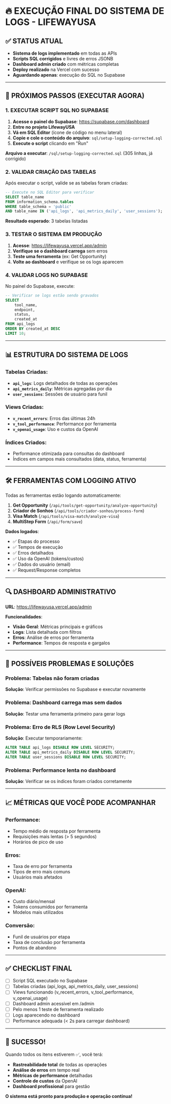 # 🔥 EXECUÇÃO FINAL DO SISTEMA DE LOGS - LIFEWAYUSA

## ✅ STATUS ATUAL
- **Sistema de logs implementado** em todas as APIs
- **Scripts SQL corrigidos** e livres de erros JSONB  
- **Dashboard admin criado** com métricas completas
- **Deploy realizado** na Vercel com sucesso
- **Aguardando apenas**: execução do SQL no Supabase

---

## 🎯 PRÓXIMOS PASSOS (EXECUTAR AGORA)

### 1. EXECUTAR SCRIPT SQL NO SUPABASE

1. **Acesse o painel do Supabase**: https://supabase.com/dashboard
2. **Entre no projeto LifewayUSA**
3. **Vá em SQL Editor** (ícone de código no menu lateral)
4. **Copie e cole o conteúdo do arquivo**: `sql/setup-logging-corrected.sql`
5. **Execute o script** clicando em "Run"

**Arquivo a executar**: `/sql/setup-logging-corrected.sql` (305 linhas, já corrigido)

### 2. VALIDAR CRIAÇÃO DAS TABELAS

Após executar o script, valide se as tabelas foram criadas:

```sql
-- Execute no SQL Editor para verificar
SELECT table_name 
FROM information_schema.tables 
WHERE table_schema = 'public' 
AND table_name IN ('api_logs', 'api_metrics_daily', 'user_sessions');
```

**Resultado esperado**: 3 tabelas listadas

### 3. TESTAR O SISTEMA EM PRODUÇÃO

1. **Acesse**: https://lifewayusa.vercel.app/admin
2. **Verifique se o dashboard carrega** sem erros
3. **Teste uma ferramenta** (ex: Get Opportunity)
4. **Volte ao dashboard** e verifique se os logs aparecem

### 4. VALIDAR LOGS NO SUPABASE

No painel do Supabase, execute:

```sql
-- Verificar se logs estão sendo gravados
SELECT 
    tool_name,
    endpoint, 
    status,
    created_at
FROM api_logs 
ORDER BY created_at DESC 
LIMIT 10;
```

---

## 📊 ESTRUTURA DO SISTEMA DE LOGS

### Tabelas Criadas:
- **`api_logs`**: Logs detalhados de todas as operações
- **`api_metrics_daily`**: Métricas agregadas por dia
- **`user_sessions`**: Sessões de usuário para funil

### Views Criadas:
- **`v_recent_errors`**: Erros das últimas 24h
- **`v_tool_performance`**: Performance por ferramenta  
- **`v_openai_usage`**: Uso e custos da OpenAI

### Índices Criados:
- Performance otimizada para consultas do dashboard
- Índices em campos mais consultados (data, status, ferramenta)

---

## 🛠️ FERRAMENTAS COM LOGGING ATIVO

Todas as ferramentas estão logando automaticamente:

1. **Get Opportunity** (`/api/tools/get-opportunity/analyze-opportunity`)
2. **Criador de Sonhos** (`/api/tools/criador-sonhos/process-form`)  
3. **Visa Match** (`/api/tools/visa-match/analyze-visa`)
4. **MultiStep Form** (`/api/form/save`)

**Dados logados**:
- ✅ Etapas do processo
- ✅ Tempos de execução
- ✅ Erros detalhados
- ✅ Uso da OpenAI (tokens/custos)
- ✅ Dados do usuário (email)
- ✅ Request/Response completos

---

## 🔍 DASHBOARD ADMINISTRATIVO

**URL**: https://lifewayusa.vercel.app/admin

**Funcionalidades**:
- **Visão Geral**: Métricas principais e gráficos
- **Logs**: Lista detalhada com filtros
- **Erros**: Análise de erros por ferramenta
- **Performance**: Tempos de resposta e gargalos

---

## 🚨 POSSÍVEIS PROBLEMAS E SOLUÇÕES

### Problema: Tabelas não foram criadas
**Solução**: Verificar permissões no Supabase e executar novamente

### Problema: Dashboard carrega mas sem dados
**Solução**: Testar uma ferramenta primeiro para gerar logs

### Problema: Erro de RLS (Row Level Security)
**Solução**: Executar temporariamente:
```sql
ALTER TABLE api_logs DISABLE ROW LEVEL SECURITY;
ALTER TABLE api_metrics_daily DISABLE ROW LEVEL SECURITY;
ALTER TABLE user_sessions DISABLE ROW LEVEL SECURITY;
```

### Problema: Performance lenta no dashboard
**Solução**: Verificar se os índices foram criados corretamente

---

## 📈 MÉTRICAS QUE VOCÊ PODE ACOMPANHAR

### Performance:
- Tempo médio de resposta por ferramenta
- Requisições mais lentas (> 5 segundos)
- Horários de pico de uso

### Erros:
- Taxa de erro por ferramenta
- Tipos de erro mais comuns
- Usuários mais afetados

### OpenAI:
- Custo diário/mensal
- Tokens consumidos por ferramenta
- Modelos mais utilizados

### Conversão:
- Funil de usuários por etapa
- Taxa de conclusão por ferramenta
- Pontos de abandono

---

## ✅ CHECKLIST FINAL

- [ ] Script SQL executado no Supabase
- [ ] Tabelas criadas (api_logs, api_metrics_daily, user_sessions)
- [ ] Views funcionando (v_recent_errors, v_tool_performance, v_openai_usage)
- [ ] Dashboard admin acessível em /admin
- [ ] Pelo menos 1 teste de ferramenta realizado
- [ ] Logs aparecendo no dashboard
- [ ] Performance adequada (< 2s para carregar dashboard)

---

## 🎉 SUCESSO!

Quando todos os itens estiverem ✅, você terá:

- **Rastreabilidade total** de todas as operações
- **Análise de erros** em tempo real
- **Métricas de performance** detalhadas
- **Controle de custos** da OpenAI
- **Dashboard profissional** para gestão

**O sistema está pronto para produção e operação contínua!**
